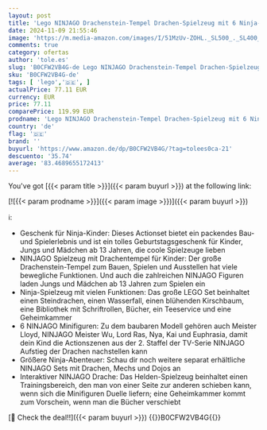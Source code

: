 ```yaml
---
layout: post
title: 'Lego NINJAGO Drachenstein-Tempel Drachen-Spielzeug mit 6 Ninja-Figuren  großes Set zum Bauen  Spielen und Ausstellen  Geschenk zum Geburtstag für Jungs und Mädchen ab 13 Jahren 71819'
date: 2024-11-09 21:55:46
image: 'https://m.media-amazon.com/images/I/51MzUv-ZOHL._SL500_._SL400_.jpg'
comments: true
category: ofertas
author: 'tole.es'
slug: 'B0CFW2VB4G-de Lego NINJAGO Drachenstein-Tempel Drachen-Spielzeug mit 6...'
sku: 'B0CFW2VB4G-de'
tags: [ 'lego','🇩🇪', ]
actualPrice: 77.11 EUR
currency: EUR
price: 77.11
comparePrice: 119.99 EUR
prodname: 'Lego NINJAGO Drachenstein-Tempel Drachen-Spielzeug mit 6 Ninja-Figuren  großes Set zum Bauen  Spielen und Ausstellen  Geschenk zum Geburtstag für Jungs und Mädchen ab 13 Jahren 71819'
country: 'de'
flag: '🇩🇪'
brand: ''
buyurl: 'https://www.amazon.de/dp/B0CFW2VB4G/?tag=tolees0ca-21'
descuento: '35.74'
average: '83.4689655172413'
---
```


You've got [{{< param title >}}]({{< param buyurl >}}) at the following link:

[![{{< param prodname >}}]({{< param image >}})]({{< param buyurl >}})

ℹ️:

- Geschenk für Ninja-Kinder: Dieses Actionset bietet ein packendes Bau- und Spielerlebnis und ist ein tolles Geburtstagsgeschenk für Kinder, Jungs und Mädchen ab 13 Jahren, die coole Spielzeuge lieben
- NINJAGO Spielzeug mit Drachentempel für Kinder: Der große Drachenstein-Tempel zum Bauen, Spielen und Ausstellen hat viele bewegliche Funktionen. Und auch die zahlreichen NINJAGO Figuren laden Jungs und Mädchen ab 13 Jahren zum Spielen ein
- Ninja-Spielzeug mit vielen Funktionen: Das große LEGO Set beinhaltet einen Steindrachen, einen Wasserfall, einen blühenden Kirschbaum, eine Bibliothek mit Schriftrollen, Bücher, ein Teeservice und eine Geheimkammer
- 6 NINJAGO Minifiguren: Zu dem baubaren Modell gehören auch Meister Lloyd, NINJAGO Meister Wu, Lord Ras, Nya, Kai und Euphrasia, damit dein Kind die Actionszenen aus der 2. Staffel der TV-Serie NINJAGO Aufstieg der Drachen nachstellen kann
- Größere Ninja-Abenteuer: Schau dir noch weitere separat erhältliche NINJAGO Sets mit Drachen, Mechs und Dojos an
- Interaktiver NINJAGO Drache: Das Helden-Spielzeug beinhaltet einen Trainingsbereich, den man von einer Seite zur anderen schieben kann, wenn sich die Minifiguren Duelle liefern; eine Geheimkammer kommt zum Vorschein, wenn man die Bücher verschiebt

[🛒 Check the deal!!]({{< param buyurl >}})
{{<world>}}B0CFW2VB4G{{</world>}}
